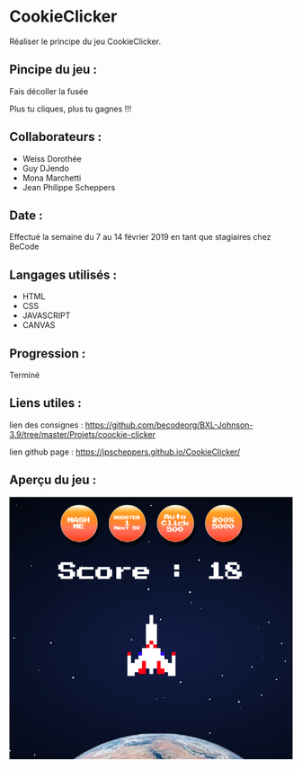 # CookieClicker

Réaliser le principe du jeu CookieClicker.

## Pincipe du jeu :

Fais décoller la fusée

Plus tu cliques, plus tu gagnes !!!

## Collaborateurs :

+ Weiss Dorothée
+ Guy DJendo
+ Mona Marchetti
+ Jean Philippe Scheppers

## Date :

Effectué la semaine du 7 au 14 février 2019 en tant que stagiaires chez BeCode

## Langages utilisés :

+ HTML
+ CSS
+ JAVASCRIPT
+ CANVAS

## Progression :

Terminé

## Liens utiles :

lien des consignes : <https://github.com/becodeorg/BXL-Johnson-3.9/tree/master/Projets/coockie-clicker>

lien github page : <https://jpscheppers.github.io/CookieClicker/>

## Aperçu du jeu :

![Apercu jeu](img/jeu.png)
